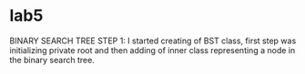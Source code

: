# lab5
BINARY SEARCH TREE
STEP 1: I started creating of BST class, first step was initializing private root and then adding of inner class representing a node in the binary search tree.
